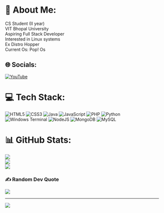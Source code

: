 # 💫 About Me:
CS Student (II year)<br>VIT Bhopal University <br>Aspiring Full Stack Developer <br>Interested in Linux systems<br>Ex Distro Hopper<br>Current Os: Pop! Os


## 🌐 Socials:
[![YouTube](https://img.shields.io/badge/YouTube-%23FF0000.svg?logo=YouTube&logoColor=white)](https://youtube.com/@underscorebrez) 

# 💻 Tech Stack:
![HTML5](https://img.shields.io/badge/html5-%23E34F26.svg?style=for-the-badge&logo=html5&logoColor=white) ![CSS3](https://img.shields.io/badge/css3-%231572B6.svg?style=for-the-badge&logo=css3&logoColor=white) ![Java](https://img.shields.io/badge/java-%23ED8B00.svg?style=for-the-badge&logo=openjdk&logoColor=white) ![JavaScript](https://img.shields.io/badge/javascript-%23323330.svg?style=for-the-badge&logo=javascript&logoColor=%23F7DF1E) ![PHP](https://img.shields.io/badge/php-%23777BB4.svg?style=for-the-badge&logo=php&logoColor=white) ![Python](https://img.shields.io/badge/python-3670A0?style=for-the-badge&logo=python&logoColor=ffdd54) ![Windows Terminal](https://img.shields.io/badge/Windows%20Terminal-%234D4D4D.svg?style=for-the-badge&logo=windows-terminal&logoColor=white) ![NodeJS](https://img.shields.io/badge/node.js-6DA55F?style=for-the-badge&logo=node.js&logoColor=white) ![MongoDB](https://img.shields.io/badge/MongoDB-%234ea94b.svg?style=for-the-badge&logo=mongodb&logoColor=white) ![MySQL](https://img.shields.io/badge/mysql-4479A1.svg?style=for-the-badge&logo=mysql&logoColor=white)
# 📊 GitHub Stats:
![](https://github-readme-stats.vercel.app/api?username=underscorebrez&theme=tokyonight&hide_border=false&include_all_commits=false&count_private=false)<br/>
![](https://github-readme-streak-stats.herokuapp.com/?user=underscorebrez&theme=tokyonight&hide_border=false)<br/>
![](https://github-readme-stats.vercel.app/api/top-langs/?username=underscorebrez&theme=tokyonight&hide_border=false&include_all_commits=false&count_private=false&layout=compact)

### ✍️ Random Dev Quote
![](https://quotes-github-readme.vercel.app/api?type=horizontal&theme=radical)

---
[![](https://visitcount.itsvg.in/api?id=underscorebrez&icon=0&color=0)](https://visitcount.itsvg.in)
